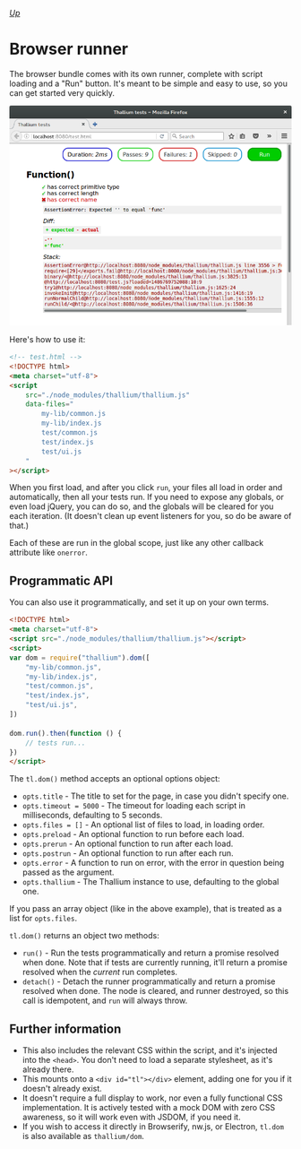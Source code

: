 *[Up](./README.md)*

# Browser runner

The browser bundle comes with its own runner, complete with script loading and a "Run" button. It's meant to be simple and easy to use, so you can get started very quickly.

![dom runner](./images/screenshot-dom.png)

Here's how to use it:

```html
<!-- test.html -->
<!DOCTYPE html>
<meta charset="utf-8">
<script
    src="./node_modules/thallium/thallium.js"
    data-files="
        my-lib/common.js
        my-lib/index.js
        test/common.js
        test/index.js
        test/ui.js
    "
></script>
```

When you first load, and after you click `run`, your files all load in order and automatically, then all your tests run. If you need to expose any globals, or even load jQuery, you can do so, and the globals will be cleared for you each iteration. (It doesn't clean up event listeners for you, so do be aware of that.)

Each of these are run in the global scope, just like any other callback attribute like `onerror`.

## Programmatic API

You can also use it programmatically, and set it up on your own terms.

```html
<!DOCTYPE html>
<meta charset="utf-8">
<script src="./node_modules/thallium/thallium.js"></script>
<script>
var dom = require("thallium").dom([
    "my-lib/common.js",
    "my-lib/index.js",
    "test/common.js",
    "test/index.js",
    "test/ui.js",
])

dom.run().then(function () {
    // tests run...
})
</script>
```

The `tl.dom()` method accepts an optional options object:

- `opts.title` - The title to set for the page, in case you didn't specify one.
- `opts.timeout = 5000` - The timeout for loading each script in milliseconds, defaulting to 5 seconds.
- `opts.files = []` - An optional list of files to load, in loading order.
- `opts.preload` - An optional function to run before each load.
- `opts.prerun` - An optional function to run after each load.
- `opts.postrun` - An optional function to run after each run.
- `opts.error` - A function to run on error, with the error in question being passed as the argument.
- `opts.thallium` - The Thallium instance to use, defaulting to the global one.

If you pass an array object (like in the above example), that is treated as a list for `opts.files`.

`tl.dom()` returns an object two methods:

- `run()` - Run the tests programmatically and return a promise resolved when done. Note that if tests are currently running, it'll return a promise resolved when the *current* run completes.
- `detach()` - Detach the runner programmatically and return a promise resolved when done. The node is cleared, and runner destroyed, so this call is idempotent, and `run` will always throw.

## Further information

- This also includes the relevant CSS within the script, and it's injected into the `<head>`. You don't need to load a separate stylesheet, as it's already there.
- This mounts onto a `<div id="tl"></div>` element, adding one for you if it doesn't already exist.
- It doesn't require a full display to work, nor even a fully functional CSS implementation. It is actively tested with a mock DOM with zero CSS awareness, so it will work even with JSDOM, if you need it.
- If you wish to access it directly in Browserify, nw.js, or Electron, `tl.dom` is also available as `thallium/dom`.
